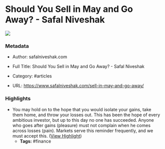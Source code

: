 # Should You Sell in May and Go Away? - Safal Niveshak

![](https://readwise-assets.s3.amazonaws.com/static/images/article0.00998d930354.png)

### Metadata

- Author: safalniveshak.com
- Full Title: Should You Sell in May and Go Away? - Safal Niveshak
- Category: #articles


- URL: https://www.safalniveshak.com/sell-in-may-and-go-away/

### Highlights

- You may hold on to the hope that you would isolate your gains, take them home, and throw your losses out. This has been the hope of every ambitious investor, but up to this day no one has succeeded. Anyone who goes after gains (pleasure) must not complain when he comes across losses (pain). Markets serve this reminder frequently, and we must accept this. ([View Highlight](https://instapaper.com/read/1505578316/19533735))
    - **Tags:** #finance

